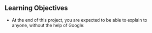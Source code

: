 ## Learning Objectives
- At the end of this project, you are expected to be able to explain to anyone, without the help of Google:
